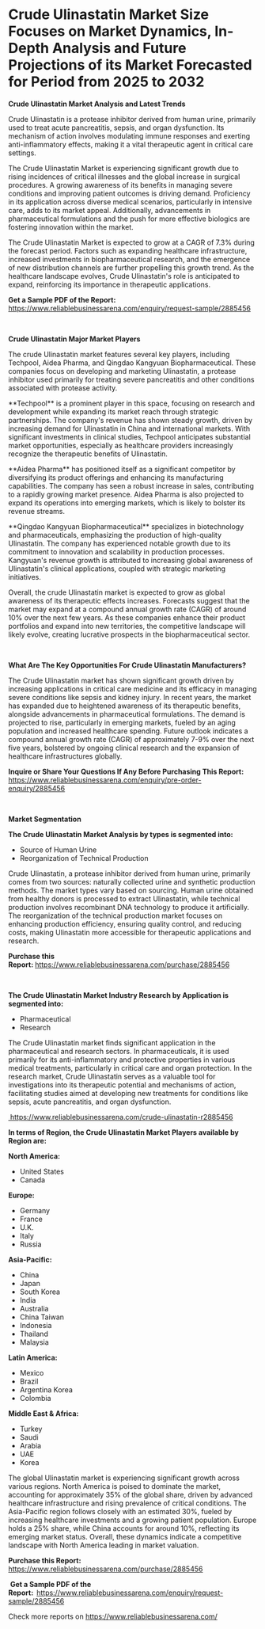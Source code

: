 <p><h1>Crude Ulinastatin Market Size Focuses on Market Dynamics, In-Depth Analysis and Future Projections of its Market Forecasted for Period from 2025 to 2032</h1></p><p><strong>Crude Ulinastatin Market Analysis and Latest Trends</strong></p>
<p><p>Crude Ulinastatin is a protease inhibitor derived from human urine, primarily used to treat acute pancreatitis, sepsis, and organ dysfunction. Its mechanism of action involves modulating immune responses and exerting anti-inflammatory effects, making it a vital therapeutic agent in critical care settings.</p><p>The Crude Ulinastatin Market is experiencing significant growth due to rising incidences of critical illnesses and the global increase in surgical procedures. A growing awareness of its benefits in managing severe conditions and improving patient outcomes is driving demand. Proficiency in its application across diverse medical scenarios, particularly in intensive care, adds to its market appeal. Additionally, advancements in pharmaceutical formulations and the push for more effective biologics are fostering innovation within the market.</p><p>The Crude Ulinastatin Market is expected to grow at a CAGR of 7.3% during the forecast period. Factors such as expanding healthcare infrastructure, increased investments in biopharmaceutical research, and the emergence of new distribution channels are further propelling this growth trend. As the healthcare landscape evolves, Crude Ulinastatin's role is anticipated to expand, reinforcing its importance in therapeutic applications.</p></p>
<p><strong>Get a Sample PDF of the Report:&nbsp;</strong> <a href="https://www.reliablebusinessarena.com/enquiry/request-sample/2885456?utm_campaign=2982&utm_medium=2&utm_source=Github&utm_content=ia&utm_term=13032025&utm_id=crude-ulinastatin">https://www.reliablebusinessarena.com/enquiry/request-sample/2885456</a></p>
<p>&nbsp;</p>
<p><strong>Crude Ulinastatin Major Market Players</strong></p>
<p><p>The crude Ulinastatin market features several key players, including Techpool, Aidea Pharma, and Qingdao Kangyuan Biopharmaceutical. These companies focus on developing and marketing Ulinastatin, a protease inhibitor used primarily for treating severe pancreatitis and other conditions associated with protease activity.</p><p>**Techpool** is a prominent player in this space, focusing on research and development while expanding its market reach through strategic partnerships. The company's revenue has shown steady growth, driven by increasing demand for Ulinastatin in China and international markets. With significant investments in clinical studies, Techpool anticipates substantial market opportunities, especially as healthcare providers increasingly recognize the therapeutic benefits of Ulinastatin.</p><p>**Aidea Pharma** has positioned itself as a significant competitor by diversifying its product offerings and enhancing its manufacturing capabilities. The company has seen a robust increase in sales, contributing to a rapidly growing market presence. Aidea Pharma is also projected to expand its operations into emerging markets, which is likely to bolster its revenue streams.</p><p>**Qingdao Kangyuan Biopharmaceutical** specializes in biotechnology and pharmaceuticals, emphasizing the production of high-quality Ulinastatin. The company has experienced notable growth due to its commitment to innovation and scalability in production processes. Kangyuan's revenue growth is attributed to increasing global awareness of Ulinastatin's clinical applications, coupled with strategic marketing initiatives.</p><p>Overall, the crude Ulinastatin market is expected to grow as global awareness of its therapeutic effects increases. Forecasts suggest that the market may expand at a compound annual growth rate (CAGR) of around 10% over the next few years. As these companies enhance their product portfolios and expand into new territories, the competitive landscape will likely evolve, creating lucrative prospects in the biopharmaceutical sector.</p></p>
<p>&nbsp;</p>
<p><strong>What Are The Key Opportunities For Crude Ulinastatin Manufacturers?</strong></p>
<p><p>The Crude Ulinastatin market has shown significant growth driven by increasing applications in critical care medicine and its efficacy in managing severe conditions like sepsis and kidney injury. In recent years, the market has expanded due to heightened awareness of its therapeutic benefits, alongside advancements in pharmaceutical formulations. The demand is projected to rise, particularly in emerging markets, fueled by an aging population and increased healthcare spending. Future outlook indicates a compound annual growth rate (CAGR) of approximately 7-9% over the next five years, bolstered by ongoing clinical research and the expansion of healthcare infrastructures globally.</p></p>
<p><strong>Inquire or Share Your Questions If Any Before Purchasing This Report:</strong> <a href="https://www.reliablebusinessarena.com/enquiry/pre-order-enquiry/2885456?utm_campaign=2982&utm_medium=2&utm_source=Github&utm_content=ia&utm_term=13032025&utm_id=crude-ulinastatin">https://www.reliablebusinessarena.com/enquiry/pre-order-enquiry/2885456</a></p>
<p>&nbsp;</p>
<p><strong>Market Segmentation</strong></p>
<p><strong>The Crude Ulinastatin Market Analysis by types is segmented into:</strong></p>
<p><ul><li>Source of Human Urine</li><li>Reorganization of Technical Production</li></ul></p>
<p><p>Crude Ulinastatin, a protease inhibitor derived from human urine, primarily comes from two sources: naturally collected urine and synthetic production methods. The market types vary based on sourcing. Human urine obtained from healthy donors is processed to extract Ulinastatin, while technical production involves recombinant DNA technology to produce it artificially. The reorganization of the technical production market focuses on enhancing production efficiency, ensuring quality control, and reducing costs, making Ulinastatin more accessible for therapeutic applications and research.</p></p>
<p><strong>Purchase this Report:&nbsp;</strong><a href="https://www.reliablebusinessarena.com/purchase/2885456?utm_campaign=2982&utm_medium=2&utm_source=Github&utm_content=ia&utm_term=13032025&utm_id=crude-ulinastatin">https://www.reliablebusinessarena.com/purchase/2885456</a></p>
<p>&nbsp;</p>
<p><strong>The Crude Ulinastatin Market Industry Research by Application is segmented into:</strong></p>
<p><ul><li>Pharmaceutical</li><li>Research</li></ul></p>
<p><p>The Crude Ulinastatin market finds significant application in the pharmaceutical and research sectors. In pharmaceuticals, it is used primarily for its anti-inflammatory and protective properties in various medical treatments, particularly in critical care and organ protection. In the research market, Crude Ulinastatin serves as a valuable tool for investigations into its therapeutic potential and mechanisms of action, facilitating studies aimed at developing new treatments for conditions like sepsis, acute pancreatitis, and organ dysfunction.</p></p>
<p><a href="https://www.reliablebusinessarena.com/crude-ulinastatin-r2885456?utm_campaign=2982&utm_medium=2&utm_source=Github&utm_content=ia&utm_term=13032025&utm_id=crude-ulinastatin">&nbsp;https://www.reliablebusinessarena.com/crude-ulinastatin-r2885456</a></p>
<p><strong>In terms of Region, the Crude Ulinastatin Market Players available by Region are:</strong></p>
<p>
    <p> <strong> North America: </strong>
        <ul>
            <li>United States</li>
            <li>Canada</li>
        </ul>
        </p> 
    <p> <strong> Europe: </strong>
        <ul>
            <li>Germany</li>
            <li>France</li>
            <li>U.K.</li>
            <li>Italy</li>
            <li>Russia</li>
        </ul>
        </p> 
    <p> <strong> Asia-Pacific: </strong>
        <ul>
            <li>China</li>
            <li>Japan</li>
            <li>South Korea</li>
            <li>India</li>
            <li>Australia</li>
            <li>China Taiwan</li>
            <li>Indonesia</li>
            <li>Thailand</li>
            <li>Malaysia</li>
        </ul>
        </p> 
    <p> <strong> Latin America: </strong>
        <ul>
            <li>Mexico</li>
            <li>Brazil</li>
            <li>Argentina Korea</li>
            <li>Colombia</li>
        </ul>
        </p> 
    <p> <strong> Middle East & Africa: </strong>
        <ul>
            <li>Turkey</li>
            <li>Saudi</li>
            <li>Arabia</li>
            <li>UAE</li>
            <li>Korea</li>
        </ul>
    </p>
    </p>
<p><p>The global Ulinastatin market is experiencing significant growth across various regions. North America is poised to dominate the market, accounting for approximately 35% of the global share, driven by advanced healthcare infrastructure and rising prevalence of critical conditions. The Asia-Pacific region follows closely with an estimated 30%, fueled by increasing healthcare investments and a growing patient population. Europe holds a 25% share, while China accounts for around 10%, reflecting its emerging market status. Overall, these dynamics indicate a competitive landscape with North America leading in market valuation.</p></p>
<p><strong>Purchase this Report: </strong><a href="https://www.reliablebusinessarena.com/purchase/2885456?utm_campaign=2982&utm_medium=2&utm_source=Github&utm_content=ia&utm_term=13032025&utm_id=crude-ulinastatin">https://www.reliablebusinessarena.com/purchase/2885456</a></p>
<p>&nbsp;<strong>Get a Sample PDF of the Report:&nbsp;&nbsp;</strong><a href="https://www.reliablebusinessarena.com/enquiry/request-sample/2885456?utm_campaign=2982&utm_medium=2&utm_source=Github&utm_content=ia&utm_term=13032025&utm_id=crude-ulinastatin">https://www.reliablebusinessarena.com/enquiry/request-sample/2885456</a></p>
<p><strong></strong></p>
<p>Check more reports on <a href="https://www.reliablebusinessarena.com/?utm_campaign=2982&utm_medium=2&utm_source=Github&utm_content=ia&utm_term=13032025&utm_id=crude-ulinastatin">https://www.reliablebusinessarena.com/</a></p>